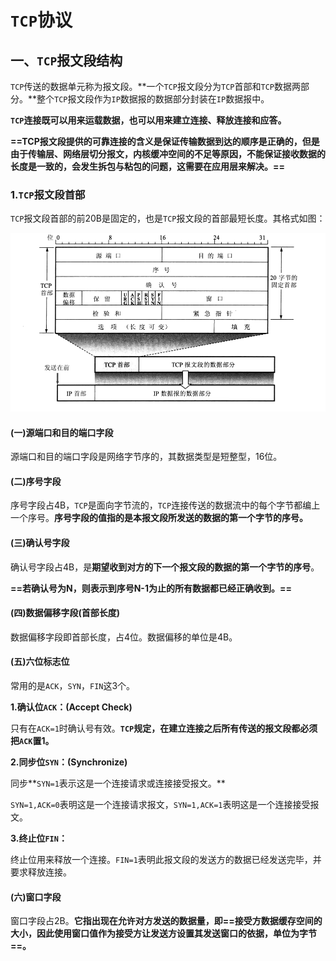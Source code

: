 # `TCP`协议

## 一、`TCP`报文段结构

`TCP`传送的数据单元称为报文段。**一个`TCP`报文段分为`TCP`首部和`TCP`数据两部分。**整个`TCP`报文段作为`IP`数据报的数据部分封装在`IP`数据报中。

**`TCP`连接既可以用来运载数据，也可以用来建立连接、释放连接和应答。**

**==TCP报文段提供的可靠连接的含义是保证传输数据到达的顺序是正确的，但是由于传输层、网络层切分报文，内核缓冲空间的不足等原因，不能保证接收数据的长度是一致的，会发生拆包与粘包的问题，这需要在应用层来解决。==**

### 1.`TCP`报文段首部

`TCP`报文段首部的前20B是固定的，也是`TCP`报文段的首部最短长度。其格式如图：

![img1](./1.png)

####  (一)源端口和目的端口字段

源端口和目的端口字段是网络字节序的，其数据类型是短整型，16位。



#### (二)序号字段

序号字段占4B，`TCP`是面向字节流的，`TCP`连接传送的数据流中的每个字节都编上一个序号。**序号字段的值指的是本报文段所发送的数据的第一个字节的序号。**



#### (三)确认号字段

确认号字段占4B，是**期望收到对方的下一个报文段的数据的第一个字节的序号**。

**==若确认号为N，则表示到序号N-1为止的所有数据都已经正确收到。==**



#### (四)数据偏移字段(首部长度)

数据偏移字段即首部长度，占4位。数据偏移的单位是4B。



#### (五)六位标志位

常用的是`ACK`，`SYN`，`FIN`这3个。

**1.确认位`ACK`：(Accept  Check)**

只有在`ACK=1`时确认号有效。**`TCP`规定，在建立连接之后所有传送的报文段都必须把`ACK`置1。**

**2.同步位`SYN`：(Synchronize)**

同步**`SYN=1`表示这是一个连接请求或连接接受报文。**

`SYN=1,ACK=0`表明这是一个连接请求报文，`SYN=1,ACK=1`表明这是一个连接接受报文。

**3.终止位`FIN`：**

终止位用来释放一个连接。`FIN=1`表明此报文段的发送方的数据已经发送完毕，并要求释放连接。



#### (六)窗口字段

窗口字段占2B。**它指出现在允许对方发送的数据量，即==接受方数据缓存空间的大小，因此使用窗口值作为接受方让发送方设置其发送窗口的依据，单位为字节==。**